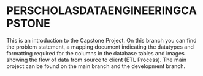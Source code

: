 # PERSCHOLASDATAENGINEERINGCAPSTONE

This is an introduction to the Capstone Project. On this branch you can find the problem statement, a mapping document indicating the datatypes and formatting required for the columns in the database tables and images showing the flow of data from source to client (ETL Process). The main project can be found on the main branch and the development branch.
